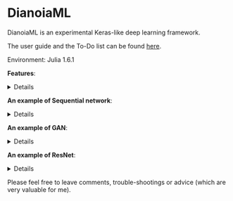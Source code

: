 # DianoiaML

DianoiaML is an experimental Keras-like deep learning framework. 

The user guide and the To-Do list can be found [here](https://github.com/SkyWorld117/YisyAIFramework.jl/wiki). 

Environment: Julia 1.6.1

**Features**: 
<details>
 <summaryClick me! ></summary>
<p>
  
- Network
  - Sequential
  - GAN
  - ResNet
- Layer
  - Flatten
  - Constructive
  - Dense
  - Convolutional2D
  - MaxPooling2D
  - UpSampling2D
  - Transposed Convolutional2D
  - Dropout
  - Residual
- Activation Function
  - ReLU
  - Sigmoid
  - Softmax
  - tanh
- Loss Function
  - Quadratic Loss
  - Categorical Cross Entropy Loss
  - Binary Cross Entropy Loss
  - Mean Squared Error
- Monitor
  - Absolute
  - Classification
- Optimizer
  - Minibatch Gradient Descent
  - Stochastic Gradient Descent
  - Adam
  - AdaBelief
  - Genetic Algorithm
- Tools
  - Model Management
  - One Hot

</p>
</details>

**An example of Sequential network**:
<details>
 <summaryClick me! ></summary>
<p>

```julia
using MLDatasets, DianoiaML

train_x, train_y = MNIST.traindata()
test_x, test_y = MNIST.testdata()
dict = Dict{Int64, Int64}(1=>1, 2=>2, 3=>3, 4=>4, 5=>5, 6=>6, 7=>7, 8=>8, 9=>9, 0=>10)

model = Sequential()
model.add_layer(model, Conv2D; filter=32, input_shape=(28,28,1), kernel_size=(3,3), activation_function=ReLU)
model.add_layer(model, MaxPooling2D; pool_size=(2,2))
model.add_layer(model, Conv2D; filter=64, kernel_size=(3,3), activation_function=ReLU)
model.add_layer(model, MaxPooling2D; pool_size=(2,2))
model.add_layer(model, Flatten;)
model.add_layer(model, Dense; layer_size=128, activation_function=ReLU)
model.add_layer(model, Dense; layer_size=10, activation_function=Softmax_CEL)

Adam.fit(model=model, input_data=Array{Float32}(reshape(train_x, 28,28,1,60000)), output_data=oneHot(train_y, 10, dict),
        loss_function=Categorical_Cross_Entropy_Loss, monitor=Classification, epochs=10, batch=128)
```
  
</p>
</details>

**An example of GAN**:
<details>
 <summaryClick me! ></summary>
<p>
  
```julia
using MLDatasets, DianoiaML

train_x, train_y = MNIST.traindata()
test_x, test_y = MNIST.testdata()
dict = Dict{Int64, Int64}(1=>1, 2=>2, 3=>3, 4=>4, 5=>5, 6=>6, 7=>7, 8=>8, 9=>9, 0=>10)

function noise()
    return reshape([rand(1.0f0:1.0f0:10.0f0), rand(Float32)], (2,1))
end

model = GAN(noise)

model.add_Glayer(model, Dense; input_shape=(2,), layer_size=16, activation_function=ReLU)
model.add_Glayer(model, Dense; layer_size=64, activation_function=ReLU)
model.add_Glayer(model, Constructive; shape=(8,8,1))
model.add_Glayer(model, UpSampling2D; size=(2,2), activation_function=None)
model.add_Glayer(model, Flatten;)
model.add_Glayer(model, Dense; layer_size=256, activation_function=ReLU)
model.add_Glayer(model, Dense; layer_size=784, activation_function=ReLU)
model.add_Glayer(model, Constructive; shape=(28,28,1))

model.add_Dlayer(model, Conv2D; filter=16, kernel_size=(3,3), activation_function=ReLU)
model.add_Dlayer(model, Conv2D; filter=32, kernel_size=(3,3), activation_function=ReLU)
model.add_Dlayer(model, MaxPooling2D; kernel_size=(2,2), activation_function=None)
model.add_Dlayer(model, Flatten;)
model.add_Dlayer(model, Dense; layer_size=128, activation_function=ReLU)
model.add_Dlayer(model, Dense; layer_size=64, activation_function=ReLU)
model.add_Dlayer(model, Dense; layer_size=2, activation_function=Sigmoid)

SGD.fit(model=model, input_data=Array{Float32}(reshape(train_x, 28,28,1,60000)), output_data=oneHot(train_y, 10, dict),
        loss_function=Binary_Cross_Entropy_Loss, monitor=Classification, epochs=50, batch=128)
```
  
</p>
</details>

**An example of ResNet**:
<details>
 <summaryClick me! ></summary>
<p>

```julia
using MLDatasets, DianoiaML

train_x, train_y = MNIST.traindata()
test_x, test_y = MNIST.testdata()
dict = Dict{Int64, Int64}(1=>1, 2=>2, 3=>3, 4=>4, 5=>5, 6=>6, 7=>7, 8=>8, 9=>9, 0=>10)


resnet = ResNet()
resnet.add_layer(resnet, Dense; input_shape=(128,), layer_size=64, activation_function=ReLU)
resnet.add_layer(resnet, Dense; layer_size=64, activation_function=ReLU)
resnet.add_layer(resnet, Dense; layer_size=128, activation_function=ReLU)

model = Sequential()
model.add_layer(model, Conv2D; filter=32, input_shape=(28,28,1), kernel_size=(3,3), activation_function=ReLU)
model.add_layer(model, MaxPooling2D; pool_size=(2,2))
model.add_layer(model, Conv2D; filter=64, kernel_size=(3,3), activation_function=ReLU)
model.add_layer(model, MaxPooling2D; pool_size=(2,2))
model.add_layer(model, Flatten;)
model.add_layer(model, Dropout; rate=0.5)
model.add_layer(model, Dense; layer_size=128, activation_function=ReLU)
model.add_layer(model, Residual; resnet=resnet)
model.add_layer(model, Dense; layer_size=10, activation_function=Softmax_CEL)

Adam.fit(model=model, input_data=Array{Float32}(reshape(train_x, 28,28,1,60000)), output_data=oneHot(train_y, 10, dict),
        loss_function=Categorical_Cross_Entropy_Loss, monitor=Classification, epochs=10, batch=128)
```
  
</p>
</details>

Please feel free to leave comments, trouble-shootings or advice (which are very valuable for me). 
